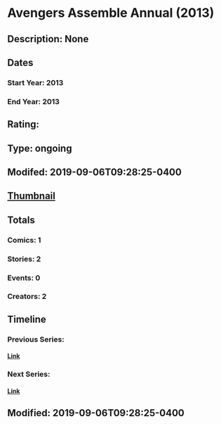 # Avengers Assemble Annual (2013)
## Description: None
## Dates
### Start Year: 2013
### End Year: 2013
## Rating: 
## Type: ongoing
## Modifed: 2019-09-06T09:28:25-0400
## [Thumbnail](http://i.annihil.us/u/prod/marvel/i/mg/b/40/image_not_available.jpg)
## Totals
### Comics: 1
### Stories: 2
### Events: 0
### Creators: 2
## Timeline
### Previous Series: 
#### [Link]()
### Next Series: 
#### [Link]()
## Modified: 2019-09-06T09:28:25-0400
